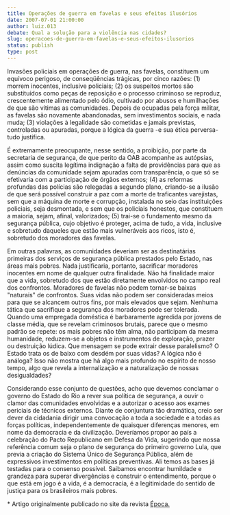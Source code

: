 ```yaml
---
title: Operações de guerra em favelas e seus efeitos ilusórios
date: 2007-07-01 21:00:00
author: luiz.013
debate: Qual a solução para a violência nas cidades?
slug: operacoes-de-guerra-em-favelas-e-seus-efeitos-ilusorios
status: publish 
type: post
---
```


Invasões policiais em operações de guerra, nas favelas, constituem um equívoco perigoso, de conseqüências trágicas, por cinco razões: (1) morrem inocentes, inclusive policiais; (2) os suspeitos mortos são substituídos como peças de reposição e o processo criminoso se reproduz, crescentemente alimentado pelo ódio, cultivado por abusos e humilhações de que são vítimas as comunidades. Depois de ocupadas pela força militar, as favelas são novamente abandonadas, sem investimentos sociais, e nada muda; (3) violações à legalidade são cometidas e jamais previstas, controladas ou apuradas, porque a lógica da guerra -e sua ética perversa- tudo justifica.


É extremamente preocupante, nesse sentido, a proibição, por parte da secretaria de segurança, de que perito da OAB acompanhe as autópsias, assim como suscita legítima indignação a falta de providências para que as denúncias da comunidade sejam apuradas com transparência, o que só se efetivaria com a participação de órgãos externos; (4) as reformas profundas das polícias são relegadas a segundo plano, criando-se a ilusão de que será possível construir a paz com a morte de traficantes varejistas, sem que a máquina de morte e corrupção, instalada no seio das instituições policiais, seja desmontada, e sem que os policiais honestos, que constituem a maioria, sejam, afinal, valorizados; (5) trai-se o fundamento mesmo da segurança pública, cujo objetivo é proteger, acima de tudo, a vida, inclusive e sobretudo daqueles que estão mais vulneráveis aos ricos, isto é, sobretudo dos moradores das favelas. 


Em outras palavras, as comunidades deveriam ser as destinatárias primeiras dos serviços de segurança pública prestados pelo Estado, nas áreas mais pobres. Nada justificaria, portanto, sacrificar moradores inocentes em nome de qualquer outra finalidade. Não há finalidade maior que a vida, sobretudo dos que estão diretamente envolvidos no campo real dos confrontos. Moradores de favelas não podem tornar-se baixas "naturais" de confrontos. Suas vidas não podem ser consideradas meios para que se alcancem outros fins, por mais elevados que sejam. Nenhuma tática que sacrifique a segurança dos moradores pode ser tolerada.  
Quando uma empregada doméstica é barbaramente agredida por jovens de classe média, que se revelam criminosos brutais, parece que o mesmo padrão se repete: os mais pobres não têm alma, não participam da mesma humanidade, reduzem-se a objetos e instrumentos de exploração, prazer ou destruição lúdica. Que mensagem se pode extrair desse paralelismo? O Estado trata os de baixo com desdém por suas vidas? A lógica não é análoga? Isso não mostra que há algo mais profundo no espírito de nosso tempo, algo que revela a internalização e a naturalização de nossas desigualdades?


  
Considerando esse conjunto de questões, acho que devemos conclamar o governo do Estado do Rio a rever sua política de segurança, a ouvir o clamor das comunidades envolvidas e a autorizar o acesso aos exames periciais de técnicos externos. Diante de conjuntura tão dramática, creio ser dever da cidadania dirigir uma convocação a toda a sociedade e a todas as forças políticas, independentemente de quaisquer diferenças menores, em nome da democracia e da civilização. Deveríamos propor ao país a celebração do Pacto Republicano em Defesa da Vida, sugerindo que nossa referência comum seja o plano de segurança do primeiro governo Lula, que previa a criação do Sistema Único de Segurança Pública, além de expressivos investimentos em políticas preventivas. Ali temos as bases já testadas para o consenso possível. Saibamos encontrar humildade e grandeza para superar divergências e construir o entendimento, porque o que está em jogo é a vida, é a democracia, é a legitimidade do sentido de justiça para os brasileiros mais pobres.  
  
\* Artigo originalmente publicado no site da revista [Época.](http://www.epoca.globo.com)


